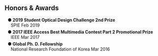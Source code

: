 ## Honors & Awards

<h4 style="margin:0 10px 0;">● 2019 Student Optical Design Challenge 2nd Prize</h4>
<div style="margin:0 0 5px 20px;"><autocolor>SPIE Feb 2019</autocolor></div>

<h4 style="margin:0 10px 0;">● 2017 IEEE Access Best Multimedia Contest Part 2 Promotional Prize</h4>
<div style="margin:0 0 5px 20px;"><autocolor>IEEE Mar 2017</autocolor></div>

<h4 style="margin:0 10px 0;">● Global Ph. D. Fellowship</h4>
<div style="margin:0 0 5px 20px;"><autocolor>National Research Foundation of Korea Mar 2016</autocolor></div>
